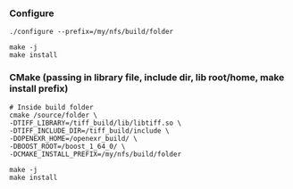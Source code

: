 ### Configure

```
./configure --prefix=/my/nfs/build/folder

make -j
make install
```


### CMake (passing in library file, include dir, lib root/home, make install prefix)

```
# Inside build folder
cmake /source/folder \
-DTIFF_LIBRARY=/tiff_build/lib/libtiff.so \
-DTIFF_INCLUDE_DIR=/tiff_build/include \
-DOPENEXR_HOME=/openexr_build/ \
-DBOOST_ROOT=/boost_1_64_0/ \
-DCMAKE_INSTALL_PREFIX=/my/nfs/build/folder

make -j
make install
```